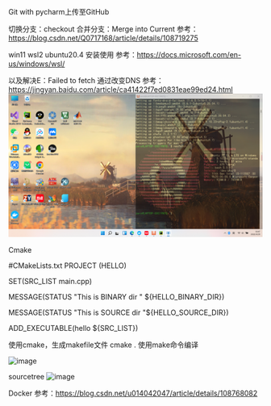 Git with pycharm上传至GitHub

切换分支：checkout
合并分支：Merge into Current
参考：https://blog.csdn.net/Q0717168/article/details/108719275

win11 wsl2 ubuntu20.4 安装使用
参考：https://docs.microsoft.com/en-us/windows/wsl/

以及解决E：Failed to fetch  通过改变DNS
参考：https://jingyan.baidu.com/article/ca41422f7ed0831eae99ed24.html
![img_2.png](img_2.png)


Cmake 

#CMakeLists.txt
PROJECT (HELLO)

SET(SRC_LIST main.cpp)

MESSAGE(STATUS "This is BINARY dir " ${HELLO_BINARY_DIR})

MESSAGE(STATUS "This is SOURCE dir "${HELLO_SOURCE_DIR})

ADD_EXECUTABLE(hello ${SRC_LIST})

使⽤cmake，⽣成makefile⽂件
cmake .
使⽤make命令编译

![image](https://user-images.githubusercontent.com/82080108/166851730-04a2c1dd-11e8-4790-8558-fc767b3e3677.png)



sourcetree
![image](https://user-images.githubusercontent.com/82080108/166846912-f061b956-90dc-48c1-99f0-a46b50e278e3.png)


Docker
参考：https://blog.csdn.net/u014042047/article/details/108768082

